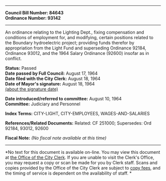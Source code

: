 * * * * *  
  
**Council Bill Number: [](#h0)[](#h2)84643**   
**Ordinance Number: 93142**  
  
* * * * *  
  
An ordinance relating to the Lighting Dept., fixing compensation and conditions of employment for, and modifying, certain positions related to the Boundary hydroelectric project; providing funds therefor by appropriation from the Light Fund and superseding Ordinance 92184, Ordinance 93012, and the 1964 Salary Ordinance (92600) insofar as in conflict.  
  
**Status:** Passed   
**Date passed by Full Council:** August 17, 1964   
**Date filed with the City Clerk:** August 18, 1964   
**Date of Mayor's signature:** August 18, 1964   
[(about the signature date)](/~public/approvaldate.htm)   
  
  
**Date introduced/referred to committee:** August 10, 1964   
**Committee:** Judiciary and Personnel   
  
**Index Terms:** CITY-LIGHT, CITY-EMPLOYEES, WAGES-AND-SALARIES  
  
**References/Related Documents:** Related: CF 251000; Supersedes: Ord 92184, 93012, 92600  
  
**Fiscal Note:** *(No fiscal note available at this time)*  
  
* * * * *  
  
*No text for this document is available on-line. You may view this document at [the Office of the City Clerk](http://www.seattle.gov/leg/clerk/contactUs.htm). If you are unable to visit the Clerk's Office, you may request a copy or scan be made for you by Clerk staff. Scans and copies provided by the Office of the City Clerk are subject to [copy fees](http://clerk.seattle.gov/~public/clerkfees.htm), and the timing of service is dependent on the availability of staff. *  
  
  
